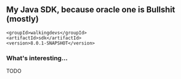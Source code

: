 ## My Java SDK, because oracle one is Bullshit (mostly)
    <groupId>walkingdevs</groupId>
    <artifactId>sdk</artifactId>
    <version>8.0.1-SNAPSHOT</version>

### What's interesting...
TODO